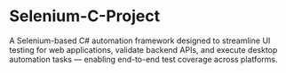 # Selenium-C-Project
A Selenium-based C# automation framework designed to streamline UI testing for web applications, validate backend APIs, and execute desktop automation tasks — enabling end-to-end test coverage across platforms.
